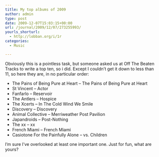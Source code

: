 ```yaml
---
title: My top albums of 2009
author: admin
type: post
date: 2009-12-07T15:03:15+00:00
url: /journal/2009/12/07/273255993/
yourls_shorturl:
  - http://lobban.org/i/1r
categories:
  - Music

---
```

Obviously this is a pointless task, but someone asked us at Off The Beaten Tracks to write a top ten, so i did. Except I couldn&#8217;t get it down to less than 11, so here they are, in no particular order:

  * The Pains of Being Pure at Heart &#8211; The Pains of Being Pure at Heart
  * St Vincent &#8211; Actor
  * Fanfarlo &#8211; Reservoir
  * The Antlers &#8211; Hospice
  * The Xcerts &#8211; In The Cold Wind We Smile
  * Discovery &#8211; Discovery
  * Animal Collective &#8211; Merriweather Post Pavilion
  * Japandroids &#8211; Post-Nothing
  * The xx &#8211; xx
  * French Miami &#8211; French Miami
  * Casiotone For the Painfully Alone &#8211; vs. Children

I&#8217;m sure I&#8217;ve overlooked at least one important one. Just for fun, what are yours?
